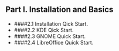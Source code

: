## Part I. Installation and Basics
* ####2.1  Installation Qick Start.
* ####2.2  KDE Qick Start.
* ####2.3  GNOME Quick Start.
* ####2.4  LibreOffice Quick Start.
